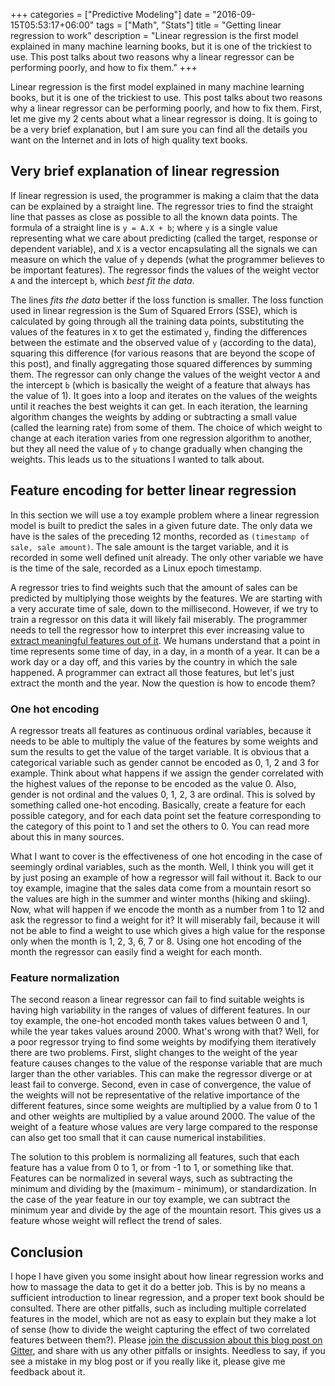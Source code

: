 +++
categories = ["Predictive Modeling"]
date = "2016-09-15T05:53:17+06:00"
tags = ["Math", "Stats"]
title = "Getting linear regression to work"
description = "Linear regression is the first model explained in many machine learning books, but it is one of the trickiest to use. This post talks about two reasons why a linear regressor can be performing poorly, and how to fix them."
+++

Linear regression is the first model explained in many machine 
learning books, but it is one of the trickiest to use. This post talks about 
two reasons why a linear regressor can be performing poorly, and how to fix 
them. First, let me give my 2 cents about what a linear regressor is doing. 
It is going to be a very brief explanation, but I am sure you can find all 
the details you want on the Internet and in lots of high quality text books.

## Very brief explanation of linear regression

If linear regression is used, the programmer is making a claim
that the data can be explained by a straight line.
The regressor tries to find the straight line that passes as close
as possible to all the known data points. 
The formula of a straight line is `y = A.X + b`; 
where `y` is a single value representing what we care about predicting (called the target, response or dependent variable),
and `X` is a vector encapsulating all the signals we can measure on which the value of `y` depends (what the programmer believes to be important features). The regressor finds the values of the weight vector `A` and the intercept `b`, which _best fit the data_.

The lines _fits the data_ better if the loss function is smaller. The loss 
function used in linear regression is the Sum of Squared Errors (SSE), 
which is calculated by going through all the training data points, 
substituting the values of the features in `X` to get the estimated `y`,
finding the differences between the estimate and the observed value of `y` (according to the data),
squaring this difference (for various reasons that are beyond the scope of this post), 
and finally aggregating those squared differences by summing them. 
The regressor can only change the values of the weight vector `A` and the 
intercept `b` (which is basically the weight of a feature that always has the
value of 1). 
It goes into a loop and iterates on the values of the weights until it 
reaches the best weights it can get. 
In each iteration, the learning algorithm changes the weights by adding or subtracting a 
small value (called the learning rate) from some of them. The choice
of which weight to change at each iteration varies from one regression algorithm to another, 
but they all need the value of `y` to change gradually when changing the weights. This leads us to the situations I wanted to talk about.

## Feature encoding for better linear regression

In this section we will use a toy example problem where a linear regression
model is built to predict the sales in a given future date. The only data we 
have is the sales of the preceding 12 months, recorded as `(timestamp of sale, sale amount)`. 
The sale amount is the target variable, and it is recorded in some well defined unit already. 
The only other variable we have is the time of the sale, recorded as
a Linux epoch timestamp. 

A regressor tries to find weights such that the amount of sales can be predicted by multiplying those weights by the features. 
We are starting with a very accurate time of sale, down to the millisecond.
However, if we try to train a regressor on this data it will likely fail miserably.
The programmer needs to tell the regressor how to interpret this ever increasing value to [extract meaningful features out of it](https://github.com/machine-wisdom/misr/blob/master/feature-extraction/scala/time-feature-extraction/Day%20of%20year%20time%20features%20for%20working%20people.ipynb).
We humans understand that a point in time represents some time of day, 
in a day, in a month of a year. It can be a work day or a day off, 
and this varies by the country in which the sale happened. 
A programmer can extract all those features, but let's just extract the month and the year. Now the question is how to encode them?

### One hot encoding

A regressor treats all features as continuous ordinal variables, 
because it needs to be able to multiply the value of the features
by some weights and sum the results to get the value of the target variable. 
It is obvious that a categorical variable such as gender cannot
be encoded as 0, 1, 2 and 3 for example. Think about what happens if
we assign the gender correlated with the highest values of the reponse
to be encoded as the value 0. Also, gender is not ordinal and the values
0, 1, 2, 3 are ordinal. This is solved by something called one-hot encoding. 
Basically, create a feature for each possible category, and for each 
data point set the feature corresponding to the category of this point
to 1 and set the others to 0. You can read more about this in many sources.

What I want to cover is the effectiveness of one hot encoding in the case of
seemingly ordinal variables, such as the month. Well, I think you will get
it by just posing an example of how a regressor will fail without it.
Back to our toy example, imagine that the sales data come from a mountain 
resort so the values are high in the summer and winter months (hiking and skiing). 
Now, what will happen if we encode the month as a number from 1 to 12
and ask the regressor to find a weight for it? It will miserably fail,
because it will not be able to find a weight to use which gives a high
value for the response only when the month is 1, 2, 3, 6, 7 or 8. 
Using one hot encoding of the month the regressor can easily find a weight
for each month.

### Feature normalization

The second reason a linear regressor can fail to find suitable weights
is having high variability in the ranges of values of different features.
In our toy example, the one-hot encoded month takes values between 0 and 1, 
while the year takes values around 2000. What's wrong with that?
Well, for a poor regressor trying to find some weights by modifying them iteratively there are two problems. 
First, slight changes to the weight of the year feature causes 
changes to the value of the response variable that are much larger than 
the other variables. 
This can make the regressor diverge or at least fail to converge.
Second, even in case of convergence, the value of the weights will not 
be representative of the relative importance of the different features,
since some weights are multiplied by a value from 0 to 1 and other weights
are multiplied by a value around 2000. 
The value of the weight of a feature whose values are very large compared
to the response can also get too small that it can cause numerical instabilities.

The solution to this problem is normalizing all features, such that each 
feature has a value from 0 to 1, or from -1 to 1, or something like that. 
Features can be normalized in several ways, such as subtracting the minimum and dividing by the (maximum - minimum), or standardization. 
In the case of the year feature in our toy example, we can subtract the minimum year and divide by the age of the mountain resort. 
This gives us a feature whose weight will reflect the trend of sales.

## Conclusion

I hope I have given you some insight about how linear regression works
and how to massage the data to get it do a better job. This is by no means
a sufficient introduction to linear regression, and a proper text book
should be consulted. There are other pitfalls, such as including multiple
correlated features in the model, which are not as easy to explain but
they make a lot of sense (how to divide the weight capturing the effect
 of two correlated features between them?). Please [join the discussion 
 about this blog post on Gitter](https://gitter.im/machine-wisdom/blog-discussion_002_getting-linear-regression-to-work), and share with us
 any other pitfalls or insights. Needless to say, if you see a mistake
 in my blog post or if you really like it, please give me feedback about it.






